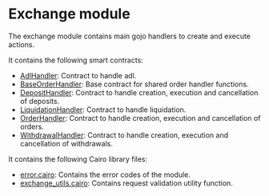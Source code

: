 # Exchange module

The exchange module contains main gojo handlers to create and execute actions.

It contains the following smart contracts:

- [AdlHandler](https://github.com/keep-starknet-strange/gojo/blob/main/src/exchange/adl_handler.cairo): Contract to handle adl.
- [BaseOrderHandler](https://github.com/keep-starknet-strange/gojo/blob/main/src/exchange/base_order_handler.cairo): Base contract for shared order handler functions.
- [DepositHandler](https://github.com/keep-starknet-strange/gojo/blob/main/src/exchange/deposit_handler.cairo): Contract to handle creation, execution and cancellation of deposits.
- [LiquidationHandler](https://github.com/keep-starknet-strange/gojo/blob/main/src/exchange/liquidation_handler.cairo): Contract to handle liquidation.
- [OrderHandler](https://github.com/keep-starknet-strange/gojo/blob/main/src/exchange/order_handler.cairo): Contract to handle creation, execution and cancellation of orders.
- [WithdrawalHandler](https://github.com/keep-starknet-strange/gojo/blob/main/src/exchange/withdrawal_handler.cairo): Contract to handle creation, execution and cancellation of withdrawals.

It contains the following Cairo library files:

- [error.cairo](https://github.com/keep-starknet-strange/gojo/blob/main/src/exchange/error.cairo): Contains the error codes of the module.
- [exchange_utils.cairo](https://github.com/keep-starknet-strange/gojo/blob/main/src/exchange/withdrawal_event_utils.cairo): Contains request validation utility function.
